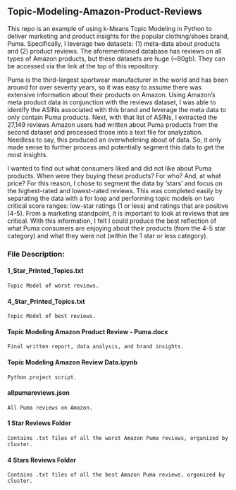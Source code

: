 ## Topic-Modeling-Amazon-Product-Reviews
This repo is an example of using k-Means Topic Modeling in Python to deliver marketing and product insights for the popular clothing/shoes brand, Puma. Specifically, I leverage two datasets: (1) meta-data about products and (2) product reviews. The aforementioned database has reviews on all types of Amazon products, but these datasets are huge (~80gb). They can be accessed via the link at the top of this repository.

  Puma is the third-largest sportwear manufacturer in the world and has been around for over seventy years, so it was easy to assume there was extensive information about their products on Amazon. Using Amazon’s meta product data in conjunction with the reviews dataset, I was able to identify the ASINs associated with this brand and leverage the meta data to only contain Puma products. Next, with that list of ASINs, I extracted the 27,149 reviews Amazon users had written about Puma products from the second dataset and processed those into a text file for analyzation. Needless to say, this produced an overwhelming about of data. So, it only made sense to further process and potentially segment this data to get the most insights. 

  I wanted to find out what consumers liked and did not like about Puma products. When were they buying these products? For who? And, at what price? For this reason, I chose to segment the data by ‘stars’ and focus on the highest-rated and lowest-rated reviews. This was completed easily by separating the data with a for loop and performing topic models on two critical score ranges: low-star ratings (1 or less) and ratings that are positive (4-5). From a marketing standpoint, it is important to look at reviews that are critical. With this information, I felt I could produce the best reflection of what Puma consumers are enjoying about their products (from the 4-5 star category) and what they were not (within the 1 star or less category). 


### File Description:
####  1_Star_Printed_Topics.txt
  
    Topic Model of worst reviews.
####  4_Star_Printed_Topics.txt
  
    Topic Model of best reviews.
####  Topic Modeling Amazon Product Review - Puma.docx
  
    Final written report, data analysis, and brand insights.
####  Topic Modeling Amazon Review Data.ipynb
  
    Python project script.
####  allpumareviews.json
  
    All Puma reviews on Amazon.
####  1 Star Reviews Folder
  
    Contains .txt files of all the worst Amazon Puma reviews, organized by cluster.
####  4 Stars Reviews Folder
  
    Contains .txt files of all the best Amazon Puma reviews, organized by cluster.
